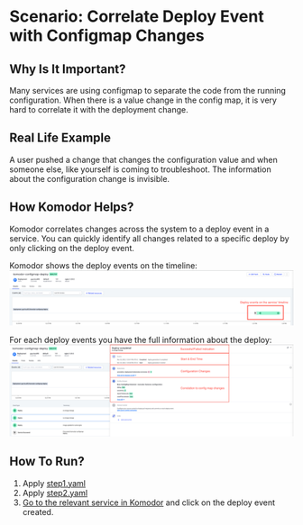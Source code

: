 # Scenario: Correlate Deploy Event with Configmap Changes

## Why Is It Important?
Many services are using configmap to separate the code from the running configuration. When there is a value change in the config map, it is very hard to correlate it with the deployment change.

## Real Life Example
A user pushed a change that changes the configuration value and when someone else, like yourself is coming to troubleshoot. The information about the configuration change is invisible.

## How Komodor Helps?
Komodor correlates changes across the system to a deploy event in a service. You can quickly identify all changes related to a specific deploy by only clicking on the deploy event.

Komodor shows the deploy events on the timeline:
![banner](../../assets/img/deploy-scenarios/clean-timeline-with-deploy-event.png)

For each deploy events you have the full information about the deploy:
![banner](../../assets/img/deploy-scenarios/deploy-event-explanation.png)


## How To Run?
1. Apply [step1.yaml](step1.yaml)
2. Apply [step2.yaml](step2.yaml)
3. [Go to the relevant service in Komodor](https://app.komodor.com/services?textFilter=komodor-configmap-deploy) and click on the deploy event created.
   